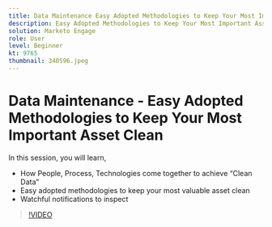 ```yaml
---
title: Data Maintenance Easy Adopted Methodologies to Keep Your Most Important Asset Clean
description: Easy Adopted Methodologies to Keep Your Most Important Asset Clean
solution: Marketo Engage
role: User
level: Beginner
kt: 9765
thumbnail: 340596.jpeg
---
```

# Data Maintenance - Easy Adopted Methodologies to Keep Your Most Important Asset Clean

In this session, you will learn,

* How People, Process, Technologies come together to achieve “Clean Data”
* Easy adopted methodologies to keep your most valuable asset clean
* Watchful notifications to inspect

>[!VIDEO](https://video.tv.adobe.com/v/340596/?quality=12&learn=on)
